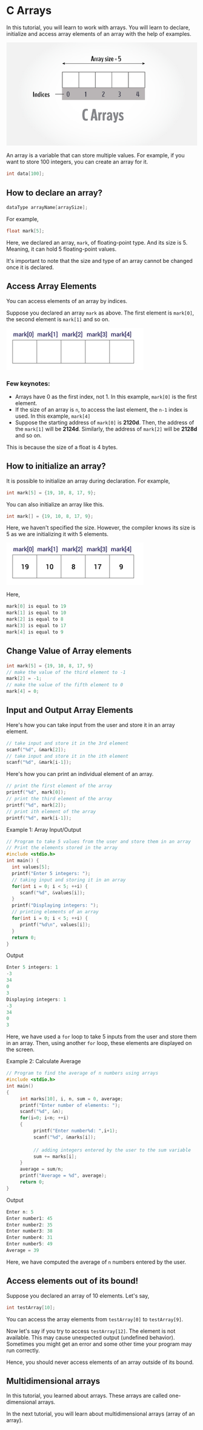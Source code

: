 # C Arrays

In this tutorial, you will learn to work with arrays. You will learn to declare, initialize and access array elements of an array with the help of examples.

![C arrays](/images/c-arrays.jpg)

An array is a variable that can store multiple values. For example, if you want to store 100 integers, you can create an array for it.

```c
int data[100];
```

## How to declare an array?

```c
dataType arrayName[arraySize];
```

For example,

```c
float mark[5];
```

Here, we declared an array, `mark`, of floating-point type. And its size is 5. Meaning, it can hold 5 floating-point values.

It's important to note that the size and type of an array cannot be changed once it is declared.

## Access Array Elements

You can access elements of an array by indices.

Suppose you declared an array `mark` as above. The first element is `mark[0]`, the second element is `mark[1]` and so on.

![C Array declaration](/images/c-array-declaration.jpg)

### Few keynotes:

* Arrays have 0 as the first index, not 1. In this example, `mark[0]` is the first element.
* If the size of an array is `n`, to access the last element, the `n-1` index is used. In this example, `mark[4]`
* Suppose the starting address of `mark[0]` is **2120d**. Then, the address of the `mark[1]` will be **2124d**. Similarly, the address of `mark[2]` will be **2128d** and so on.

This is because the size of a float is 4 bytes.

## How to initialize an array?

It is possible to initialize an array during declaration. For example,

```c
int mark[5] = {19, 10, 8, 17, 9};
```

You can also initialize an array like this.

```c
int mark[] = {19, 10, 8, 17, 9};
```

Here, we haven't specified the size. However, the compiler knows its size is 5 as we are initializing it with 5 elements.

![Initialize an array in C programming](/images/c-array-initialization.jpg)

Here,

```c
mark[0] is equal to 19
mark[1] is equal to 10
mark[2] is equal to 8
mark[3] is equal to 17
mark[4] is equal to 9
```

## Change Value of Array elements

```c
int mark[5] = {19, 10, 8, 17, 9}
// make the value of the third element to -1
mark[2] = -1;
// make the value of the fifth element to 0
mark[4] = 0;
```

## Input and Output Array Elements

Here's how you can take input from the user and store it in an array element.

```c
// take input and store it in the 3rd element
​scanf("%d", &mark[2]);
// take input and store it in the ith element
scanf("%d", &mark[i-1]);
```

Here's how you can print an individual element of an array.

```c
// print the first element of the array
printf("%d", mark[0]);
// print the third element of the array
printf("%d", mark[2]);
// print ith element of the array
printf("%d", mark[i-1]);
```

Example 1: Array Input/Output

```c
// Program to take 5 values from the user and store them in an array
// Print the elements stored in the array
#include <stdio.h>
int main() {
  int values[5];
  printf("Enter 5 integers: ");
  // taking input and storing it in an array
  for(int i = 0; i < 5; ++i) {
     scanf("%d", &values[i]);
  }
  printf("Displaying integers: ");
  // printing elements of an array
  for(int i = 0; i < 5; ++i) {
     printf("%d\n", values[i]);
  }
  return 0;
}
```

Output

```c
Enter 5 integers: 1
-3
34
0
3
Displaying integers: 1
-3
34
0
3
```

Here, we have used a `for` loop to take 5 inputs from the user and store them in an array. Then, using another `for` loop, these elements are displayed on the screen.

Example 2: Calculate Average

```c
// Program to find the average of n numbers using arrays
#include <stdio.h>
int main()
{
     int marks[10], i, n, sum = 0, average;
     printf("Enter number of elements: ");
     scanf("%d", &n);
     for(i=0; i<n; ++i)
     {
          printf("Enter number%d: ",i+1);
          scanf("%d", &marks[i]);

          // adding integers entered by the user to the sum variable
          sum += marks[i];
     }
     average = sum/n;
     printf("Average = %d", average);
     return 0;
}
```

Output

```c
Enter n: 5
Enter number1: 45
Enter number2: 35
Enter number3: 38
Enter number4: 31
Enter number5: 49
Average = 39
```

Here, we have computed the average of `n` numbers entered by the user.

## Access elements out of its bound!

Suppose you declared an array of 10 elements. Let's say,

```c
int testArray[10];
```

You can access the array elements from `testArray[0]` to `testArray[9]`.

Now let's say if you try to access `testArray[12]`. The element is not available. This may cause unexpected output (undefined behavior). Sometimes you might get an error and some other time your program may run correctly.

Hence, you should never access elements of an array outside of its bound.

## Multidimensional arrays

In this tutorial, you learned about arrays. These arrays are called one-dimensional arrays.

In the next tutorial, you will learn about multidimensional arrays (array of an array).
